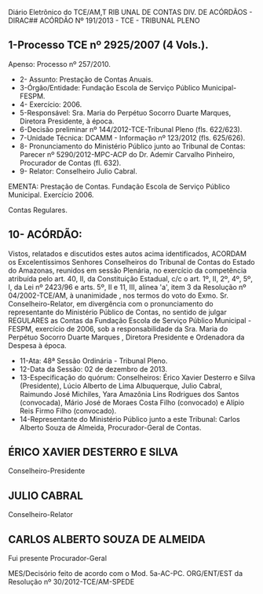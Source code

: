 Diário Eletrônico do TCE/AM,T RIB UNAL DE CONTAS DIV. DE ACÓRDÃOS - DIRAC## ACÓRDÃO Nº 191/2013 - TCE - TRIBUNAL PLENO

## 1-Processo TCE nº 2925/2007 (4 Vols.).

Apenso: Processo nº 257/2010.

- 2- Assunto: Prestação de Contas Anuais.
- 3-Órgão/Entidade: Fundação Escola de Serviço Público Municipal-FESPM.
- 4- Exercício: 2006.
- 5-Responsável: Sra. Maria do Perpétuo Socorro Duarte Marques, Diretora Presidente, à época.
- 6-Decisão preliminar nº 144/2012-TCE-Tribunal Pleno (fls. 622/623).
- 7-Unidade Técnica: DCAMM - Informação nº 123/2012 (fls. 625/626).
- 8-  Pronunciamento  do Ministério Público  junto  ao Tribunal  de Contas: Parecer  nº 5290/2012-MPC-ACP do Dr. Ademir Carvalho Pinheiro, Procurador de Contas (fl. 632).
- 9- Relator: Conselheiro Julio Cabral.

EMENTA: Prestação de Contas. Fundação Escola de Serviço Público Municipal. Exercício 2006.

Contas Regulares.

## 10- ACÓRDÃO:

Vistos, relatados e discutidos estes autos acima identificados, ACORDAM os Excelentíssimos Senhores Conselheiros do Tribunal de Contas do Estado do Amazonas, reunidos em sessão Plenária, no exercício da competência atribuída pelo  art.  40,  II, da Constituição Estadual, c/c o art. 1º, II, 2º, 4º, 5º, I, da Lei nº 2423/96 e arts. 5º, II e 11, III, alínea 'a', item 3 da Resolução nº 04/2002-TCE/AM, à unanimidade , nos termos do voto do Exmo. Sr. Conselheiro-Relator, em divergência com o pronunciamento do representante  do  Ministério  Público  de  Contas,  no  sentido  de  julgar REGULARES as Contas da Fundação Escola de Serviço Público Municipal  - FESPM, exercício de 2006, sob a responsabilidade da Sra. Maria do Perpétuo Socorro Duarte Marques ,  Diretora Presidente e Ordenadora da Despesa à época.

- 11-Ata: 48ª Sessão Ordinária - Tribunal Pleno.
- 12-Data da Sessão: 02 de dezembro de 2013.
- 13-Especificação do quórum: Conselheiros: Érico Xavier Desterro e Silva (Presidente), Lúcio Alberto de Lima  Albuquerque,  Julio Cabral, Raimundo  José Michiles, Yara Amazônia  Lins  Rodrigues  dos  Santos  (convocada),  Mário  José  de  Moraes  Costa  Filho (convocado) e Alípio Reis Firmo Filho (convocado).
- 14-Representante do Ministério Público junto a este Tribunal: Carlos Alberto Souza de Almeida, Procurador-Geral de Contas.

## ÉRICO XAVIER DESTERRO E SILVA

Conselheiro-Presidente

## JULIO CABRAL

Conselheiro-Relator

## CARLOS ALBERTO SOUZA DE ALMEIDA

Fui presente Procurador-Geral

MES/Decisório feito de acordo com o Mod. 5a-AC-PC. ORG/ENT/EST da Resolução nº 30/2012-TCE/AM-SPEDE